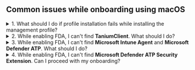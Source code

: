 ## Common issues while onboarding using macOS

<details>
  <summary>1. What should I do if profile installation fails while installing the management profile?</summary><br>

  <kbd>![profile-installation-failed](images/onboarding-for-macos/profile-installation-failed.png)</kbd>

    1. Go to the **Apple** menu > **System Preferences** > **Profiles**.
    2. If **Management Profile** is already an existing profile, select it and remove by clicking the minus icon at the bottom left corner.

</details>


<details>
  <summary>2. While enabling FDA, I can't find <b>TaniumClient</b>. What should I do?</summary><br>

  1. Open the **Terminal** application and run the command: ``sudo chmod 755 /Library/Tanium/TaniumClient``.
  2. Go to the **Apple** menu > **System Preferences** > **Security & Privacy**.
  3. Click the **Privacy** tab.
  4. From the side menu, choose **Full Disk Access**.
  5. Click the lock icon at the bottom and use your Touch ID or enter your password to unlock.
  6. Click the plus icon at the bottom and from **Applications**, select **TaniumClient** and click **Open**. **TaniumClient** is now available for Full Disk Access.
  7. Ensure the checkbox beside **TaniumClient** is selected

</details>

<details>
<summary>3. While enabling FDA, I can't find <b>Microsoft Intune Agent</b> and <b>Microsoft Defender ATP</b>. What should I do?</summary></br>.
1. Go to the **Apple** menu > **System Preferences** > **Security & Privacy**.
2. Click the **Privacy** tab.
3. From the side menu, choose **Full Disk Access**.
4. Click the lock icon at the bottom and use your Touch ID or enter your password to unlock.
5. Click the plus icon at the bottom and do the following as required:
  1. To add **Microsoft Intune Agent**, go to **Macintosh HD** >  **Library** > **Intune** and choose **Microsoft Intune Agent** and click **Open**.
  2. To add **Microsoft Defender ATP**, go to **Application** > select **Microsoft Defender ATP** and click **Open**.
</details>

<details>

<summary>4. While enabling FDA, I can't find <b>Microsoft Defender ATP Security Extension</b>. Can I proceed with my onboarding?</summary><br>  
Yes, you may proceed with your SEED onboarding and the Microsoft Defender ATP Security Extension should be available within four hours time. If it is still not available after four hours, please contact gcc2.0_support@tech.gov.sg as it is required to ensure the completeness of your onboarding.

</details>
